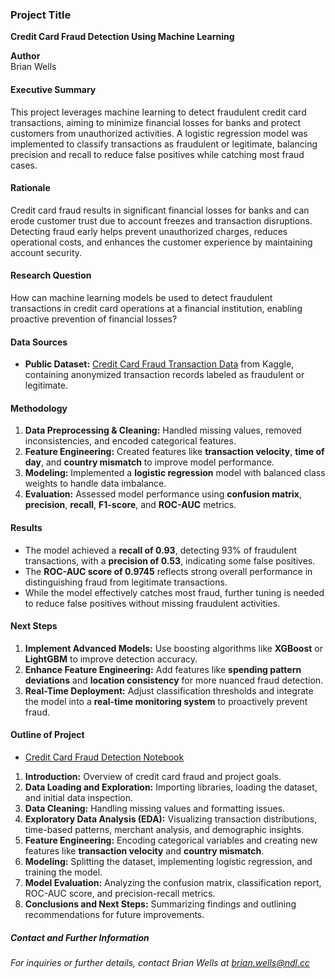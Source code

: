 ### Project Title
**Credit Card Fraud Detection Using Machine Learning**

**Author**  
Brian Wells

#### Executive Summary
This project leverages machine learning to detect fraudulent credit card transactions, aiming to minimize financial losses for banks and protect customers from unauthorized activities. A logistic regression model was implemented to classify transactions as fraudulent or legitimate, balancing precision and recall to reduce false positives while catching most fraud cases.

#### Rationale
Credit card fraud results in significant financial losses for banks and can erode customer trust due to account freezes and transaction disruptions. Detecting fraud early helps prevent unauthorized charges, reduces operational costs, and enhances the customer experience by maintaining account security.

#### Research Question
How can machine learning models be used to detect fraudulent transactions in credit card operations at a financial institution, enabling proactive prevention of financial losses?

#### Data Sources
- **Public Dataset:** [Credit Card Fraud Transaction Data](https://www.kaggle.com/datasets/mlg-ulb/creditcardfraud) from Kaggle, containing anonymized transaction records labeled as fraudulent or legitimate.

#### Methodology
1. **Data Preprocessing & Cleaning:** Handled missing values, removed inconsistencies, and encoded categorical features.
2. **Feature Engineering:** Created features like **transaction velocity**, **time of day**, and **country mismatch** to improve model performance.
3. **Modeling:** Implemented a **logistic regression** model with balanced class weights to handle data imbalance.
4. **Evaluation:** Assessed model performance using **confusion matrix**, **precision**, **recall**, **F1-score**, and **ROC-AUC** metrics.

#### Results
- The model achieved a **recall of 0.93**, detecting 93% of fraudulent transactions, with a **precision of 0.53**, indicating some false positives.
- The **ROC-AUC score of 0.9745** reflects strong overall performance in distinguishing fraud from legitimate transactions.
- While the model effectively catches most fraud, further tuning is needed to reduce false positives without missing fraudulent activities.

#### Next Steps
1. **Implement Advanced Models:** Use boosting algorithms like **XGBoost** or **LightGBM** to improve detection accuracy.
2. **Enhance Feature Engineering:** Add features like **spending pattern deviations** and **location consistency** for more nuanced fraud detection.
3. **Real-Time Deployment:** Adjust classification thresholds and integrate the model into a **real-time monitoring system** to proactively prevent fraud.

#### Outline of Project
- [Credit Card Fraud Detection Notebook](https://github.com/brianwells54/capstone/blob/main/credit_card_fraud_detection.ipynb)

1. **Introduction:** Overview of credit card fraud and project goals.  
2. **Data Loading and Exploration:** Importing libraries, loading the dataset, and initial data inspection.  
3. **Data Cleaning:** Handling missing values and formatting issues.  
4. **Exploratory Data Analysis (EDA):** Visualizing transaction distributions, time-based patterns, merchant analysis, and demographic insights.  
5. **Feature Engineering:** Encoding categorical variables and creating new features like **transaction velocity** and **country mismatch**.  
6. **Modeling:** Splitting the dataset, implementing logistic regression, and training the model.  
7. **Model Evaluation:** Analyzing the confusion matrix, classification report, ROC-AUC score, and precision-recall metrics.  
8. **Conclusions and Next Steps:** Summarizing findings and outlining recommendations for future improvements.  


##### Contact and Further Information
*For inquiries or further details, contact Brian Wells at brian.wells@ndl.cc*
